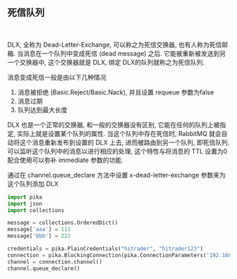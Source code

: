 
## 死信队列

<br/>

DLX, 全称为 Dead-Letter-Exchange, 可以称之为死信交换器, 也有人称为死信邮箱. 当消息在一个队列中变成死信 (dead message) 之后. 它能被重新被发送到另一个交换器中, 这个交换器就是 DLX, 绑定 DLX的队列就称之为死信队列. 

消息变成死信一般是由以下几种情况
1) 消息被拒绝 (Basic.Reject/Basic.Nack), 并且设置 requeue 参数为false
2) 消息过期
3) 队列达到最大长度

DLX 也是一个正常的交换器, 和一般的交换器没有区别, 它能在任何的队列上被指定, 实际上就是设置某个队列的属性. 当这个队列中存在死信时, RabbitMQ 就会自动将这个消息重新发布到设置的 DLX 上去, 进而被路由到另一个队列, 即死信队列. 可以监听这个队列中的消息以进行相应的处理, 这个特性与将消息的 TTL 设置为0配合使用可以弥补 immediate 参数的功能.

通过在 channel.queue_declare 方法中设置 x-dead-letter-exchange 参数来为这个队列添加 DLX

```python
import pika
import json
import collections

message = collections.OrderedDict()
message['aaa'] = 111
message['bbb'] = 222

credentials = pika.PlainCredentials("hitrader", "hitrader123")
connection = pika.BlockingConnection(pika.ConnectionParameters('192.168.99.234', 5672, '/', credentials))
channel = connection.channel()
channel.queue_declare()
```
